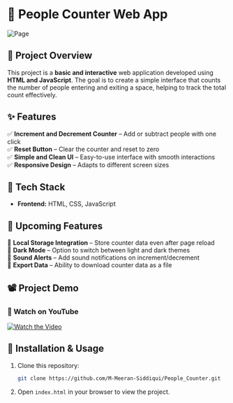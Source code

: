 # 🚀 People Counter Web App
![Page](assets/Project_Preview/page.png)

## 📌 Project Overview
This project is a **basic and interactive** web application developed using **HTML and JavaScript**. The goal is to create a simple interface that counts the number of people entering and exiting a space, helping to track the total count effectively.

## ✨ Features
✅ **Increment and Decrement Counter** – Add or subtract people with one click  
✅ **Reset Button** – Clear the counter and reset to zero  
✅ **Simple and Clean UI** – Easy-to-use interface with smooth interactions  
✅ **Responsive Design** – Adapts to different screen sizes  

## 🔧 Tech Stack
- **Frontend:** HTML, CSS, JavaScript  

## 🚀 Upcoming Features
🔹 **Local Storage Integration** – Store counter data even after page reload  
🔹 **Dark Mode** – Option to switch between light and dark themes  
🔹 **Sound Alerts** – Add sound notifications on increment/decrement  
🔹 **Export Data** – Ability to download counter data as a file  

## 📽️ Project Demo
### 🎥 Watch on YouTube  
[![Watch the Video](https://img.youtube.com/vi/70jK6sZtdSo/0.jpg)](https://youtu.be/70jK6sZtdSo)  

## 📂 Installation & Usage
1. Clone this repository:  
   ```bash
   git clone https://github.com/M-Meeran-Siddiqui/People_Counter.git
   ```

2. Open `index.html` in your browser to view the project.
